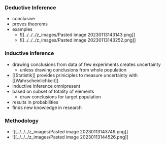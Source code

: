 ### Deductive Inference
+ conclusive
+ proves theorems
+ examples
	+ ![[../../../z_images/Pasted image 20230113143143.png]]
	+ ![[../../../z_images/Pasted image 20230113143252.png]]

### Inductive Inference
+ drawing conclusions from data of few experiments creates uncertainty
	+ unless drawing conclusions from whole population
+ [[Statistik]] provides priniciples to measure uncertainty with [[Wahrscheinlichkeit]]
+ Inductive Inference omnipresent
+ based on subset of totality of elements
	+ draw conclusions for target population
+ results in probabilities
+ finds new knowledge in research

### Methodology
+ ![[../../../z_images/Pasted image 20230113143749.png]]
+ ![[../../../z_images/Pasted image 20230113144526.png]]
